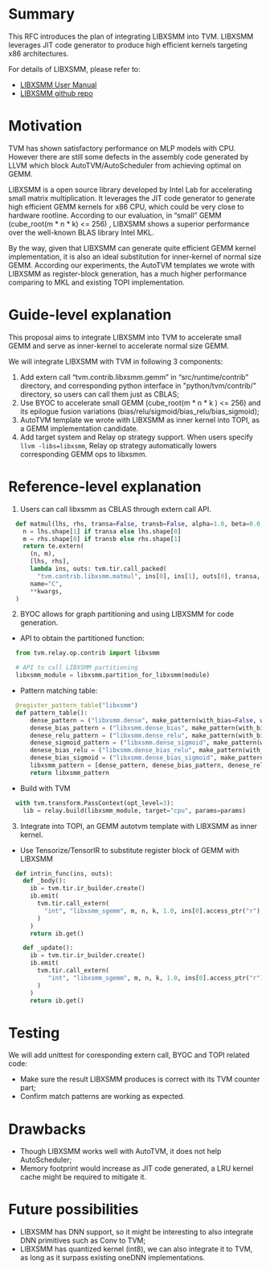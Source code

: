 # Summary
This RFC introduces the plan of integrating LIBXSMM into TVM. LIBXSMM leverages JIT code generator to produce high efficient kernels targeting x86 architectures. 

For details of LIBXSMM, please refer to:
* [LIBXSMM User Manual](https://libxsmm.readthedocs.io/en/latest/)
* [LIBXSMM github repo](https://github.com/hfp/libxsmm)

# Motivation
TVM has shown satisfactory performance on MLP models with CPU. However there are still some defects in the assembly code generated by LLVM which block AutoTVM/AutoScheduler from achieving optimal on GEMM.

LIBXSMM is a open source library developed by Intel Lab for accelerating small matrix multiplication. It leverages the JIT code generator to generate high efficient GEMM kernels for x86 CPU, which could be very close to hardware rootline. According to our evaluation, in “small” GEMM (cube_root(m * n * k) <= 256) , LIBXSMM shows a superior performance over the well-known BLAS library Intel MKL. 

By the way, given that LIBXSMM can generate quite efficient GEMM kernel implementation, it is also an ideal substitution for inner-kernel of normal size GEMM. According our experiments, the AutoTVM templates we wrote with LIBXSMM as register-block generation, has a much higher performance comparing to MKL and existing TOPI implementation.

# Guide-level explanation
This proposal aims to integrate LIBXSMM into TVM to accelerate small GEMM and serve as inner-kernel to accelerate normal size GEMM.

We will integrate LIBXSMM with TVM in following 3 components:
1. Add extern call “tvm.contrib.libxsmm.gemm” in “src/runtime/contrib” directory, and corresponding python interface in "python/tvm/contrib/" directory, so users can call them just as CBLAS;
2. Use BYOC to accelerate small GEMM (cube_root(m * n * k ) <= 256) and its epilogue fusion variations (bias/relu/sigmoid/bias_relu/bias_sigmoid);
3. AutoTVM template we wrote with LIBXSMM as inner kernel into TOPI, as a GEMM implementation candidate.
4. Add target system and Relay op strategy support. When users specify `llvm -libs=libxsmm`, Relay op strategy automatically lowers corresponding GEMM ops to libxsmm.

# Reference-level explanation
1. Users can call libxsmm as CBLAS through extern call API.
```python
  def matmul(lhs, rhs, transa=False, transb=False, alpha=1.0, beta=0.0, lda=-1, ldb=-1, ldc=-1, **kwargs):
    n = lhs.shape[1] if transa else lhs.shape[0]
    m = rhs.shape[0] if transb else rhs.shape[1]
    return te.extern(
      (n, m),
      [lhs, rhs],
      lambda ins, outs: tvm.tir.call_packed(
        "tvm.contrib.libxsmm.matmul", ins[0], ins[1], outs[0], transa, transb, alpha, beta, lda, ldb, ldc),
      name="C",
      **kwargs,
  )
```
2. BYOC allows for graph partitioning and using LIBXSMM for code generation.
  * API to obtain the partitioned function:
```python
  from tvm.relay.op.contrib import libxsmm

  # API to call LIBXSMM partitioning
  libxsmm_module = libxsmm.partition_for_libxsmm(module) 
```
  * Pattern matching table: 
```python
  @register_pattern_table("libxsmm")
  def pattern_table():
      dense_pattern = ("libxsmm.dense", make_pattern(with_bias=False, with_activation=None))
      denese_bias_pattern = ("libxsmm.dense_bias", make_pattern(with_bias=True, with_activation=None))
      denese_relu_pattern = ("libxsmm.dense_relu", make_pattern(with_bias=False, with_activation="relu"))
      denese_sigmoid_pattern = ("libxsmm.dense_sigmoid", make_pattern(with_bias=False, with_activation="sigmoid"))
      denese_bias_relu = ("libxsmm.dense_bias_relu", make_pattern(with_bias=True, with_activation="relu"))
      denese_bias_sigmoid = ("libxsmm.dense_bias_sigmoid", make_pattern(with_bias=True, with_activation="sigmoid"))
      libxsmm_pattern = [dense_pattern, denese_bias_pattern, denese_relu_pattern, denese_sigmoid_pattern, denese_bias_relu, denese_bias_sigmoid]
      return libxsmm_pattern
```
  * Build with TVM
```python
  with tvm.transform.PassContext(opt_level=3):
    lib = relay.build(libxsmm_module, target="cpu", params=params)
```
3. Integrate into TOPI, an GEMM autotvm template with LIBXSMM as inner kernel.
  * Use Tensorize/TensorIR to substitute register block of GEMM with LIBXSMM
```python
  def intrin_func(ins, outs):
    def _body():
      ib = tvm.tir.ir_builder.create()
      ib.emit(
        tvm.tir.call_extern(
          "int", "libxsmm_sgemm", m, n, k, 1.0, ins[0].access_ptr("r"), K, ins[1].access_ptr("r"), n, 0.0, outs[0].access_ptr("w"), N
        )
      )
      return ib.get()

    def _update():
      ib = tvm.tir.ir_builder.create()
      ib.emit(
        tvm.tir.call_extern(
           "int", "libxsmm_sgemm", m, n, k, 1.0, ins[0].access_ptr("r"), K, ins[1].access_ptr("r"), n, 1.0, outs[0].access_ptr("w"), N
        )
      )
      return ib.get()
```

# Testing
We will add unittest for coresponding extern call, BYOC and TOPI related code:
* Make sure the result LIBXSMM produces is correct with its TVM counter part;
* Confirm match patterns are working as expected.

# Drawbacks
* Though LIBXSMM works well with AutoTVM, it does not help AutoScheduler;
* Memory footprint would increase as JIT code generated, a LRU kernel cache might be required to mitigate it. 

# Future possibilities
* LIBXSMM has DNN support, so it might be interesting to also integrate DNN primitives such as Conv to TVM;
* LIBXSMM has quantized kernel (int8), we can also integrate it to TVM, as long as it surpass existing oneDNN implementations.
